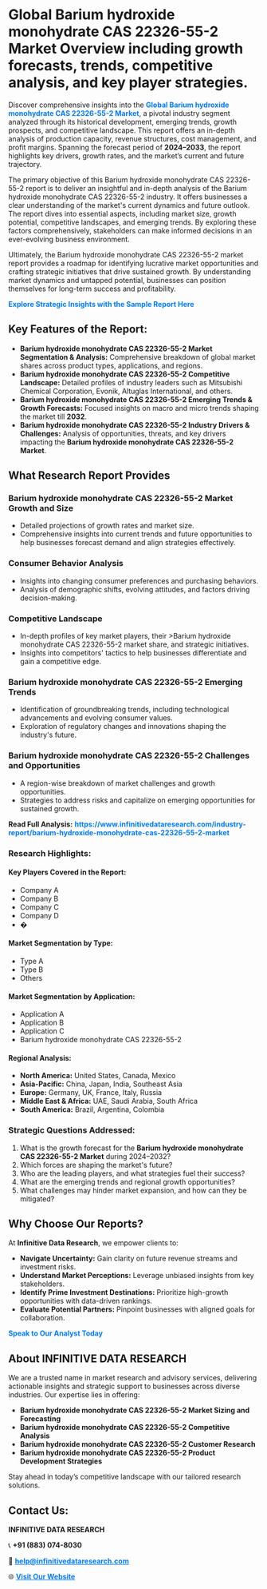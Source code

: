 <h1>Global Barium hydroxide monohydrate CAS 22326-55-2 Market Overview including growth forecasts, trends, competitive analysis, and key player strategies.</h1>
<p>
Discover comprehensive insights into the 
<a href="https://www.infinitivedataresearch.com/industry-report/barium-hydroxide-monohydrate-cas-22326-55-2-market" rel="dofollow" style="color: #007BFF; text-decoration: none;"><strong>Global Barium hydroxide monohydrate CAS 22326-55-2 Market</strong></a>, a pivotal industry segment analyzed through its historical development, emerging trends, growth prospects, and competitive landscape. This report offers an in-depth analysis of production capacity, revenue structures, cost management, and profit margins. Spanning the forecast period of <strong>2024–2033</strong>, the report highlights key drivers, growth rates, and the market’s current and future trajectory.
</p>
<p>
The primary objective of this Barium hydroxide monohydrate CAS 22326-55-2 report is to deliver an insightful and in-depth analysis of the Barium hydroxide monohydrate CAS 22326-55-2 industry. It offers businesses a clear understanding of the market's current dynamics and future outlook. The report dives into essential aspects, including market size, growth potential, competitive landscapes, and emerging trends. By exploring these factors comprehensively, stakeholders can make informed decisions in an ever-evolving business environment.
</p>
<p>
Ultimately, the Barium hydroxide monohydrate CAS 22326-55-2 market report provides a roadmap for identifying lucrative market opportunities and crafting strategic initiatives that drive sustained growth. By understanding market dynamics and untapped potential, businesses can position themselves for long-term success and profitability.
</p>
<p>
<a href="https://www.infinitivedataresearch.com/request-sample/reportId=104211" style="color: #007BFF; text-decoration: none;"><strong>Explore Strategic Insights with the Sample Report Here</strong></a>
</p>

<h2>Key Features of the Report:</h2>
<ul>
<li><strong>Barium hydroxide monohydrate CAS 22326-55-2 Market Segmentation & Analysis:</strong> Comprehensive breakdown of global market shares across product types, applications, and regions.</li>
<li><strong>Barium hydroxide monohydrate CAS 22326-55-2 Competitive Landscape:</strong> Detailed profiles of industry leaders such as Mitsubishi Chemical Corporation, Evonik, Altuglas International, and others.</li>
<li><strong>Barium hydroxide monohydrate CAS 22326-55-2 Emerging Trends & Growth Forecasts:</strong> Focused insights on macro and micro trends shaping the market till <strong>2032</strong>.</li>
<li><strong>Barium hydroxide monohydrate CAS 22326-55-2 Industry Drivers & Challenges:</strong> Analysis of opportunities, threats, and key drivers impacting the <strong>Barium hydroxide monohydrate CAS 22326-55-2 Market</strong>.</li>
</ul>

<h2>What Research Report Provides</h2>
<h3>Barium hydroxide monohydrate CAS 22326-55-2 Market Growth and Size</h3>
<ul>
<li>Detailed projections of growth rates and market size.</li>
<li>Comprehensive insights into current trends and future opportunities to help businesses forecast demand and align strategies effectively.</li>
</ul>

<h3>Consumer Behavior Analysis</h3>
<ul>
<li>Insights into changing consumer preferences and purchasing behaviors.</li>
<li>Analysis of demographic shifts, evolving attitudes, and factors driving decision-making.</li>
</ul>

<h3>Competitive Landscape</h3>
<ul>
<li>In-depth profiles of key market players, their >Barium hydroxide monohydrate CAS 22326-55-2 market share, and strategic initiatives.</li>
<li>Insights into competitors' tactics to help businesses differentiate and gain a competitive edge.</li>
</ul>

<h3>Barium hydroxide monohydrate CAS 22326-55-2 Emerging Trends</h3>
<ul>
<li>Identification of groundbreaking trends, including technological advancements and evolving consumer values.</li>
<li>Exploration of regulatory changes and innovations shaping the industry's future.</li>
</ul>

<h3>Barium hydroxide monohydrate CAS 22326-55-2 Challenges and Opportunities</h3>
<ul>
<li>A region-wise breakdown of market challenges and growth opportunities.</li>
<li>Strategies to address risks and capitalize on emerging opportunities for sustained growth.</li>
</ul>
<p><strong>Read Full Analysis:</strong> <a href="https://www.infinitivedataresearch.com/industry-report/barium-hydroxide-monohydrate-cas-22326-55-2-market" rel="dofollow" style="color: #007BFF; text-decoration: none;"><strong>https://www.infinitivedataresearch.com/industry-report/barium-hydroxide-monohydrate-cas-22326-55-2-market</strong></a></p>
<h3>Research Highlights:</h3>
<h4>Key Players Covered in the Report:</h4>
<ul><li>Company A</li><li>Company B</li><li>Company C</li><li>Company D</li><li>�</li></ul>
<h4>Market Segmentation by Type:</h4>
<ul><li>Type A</li><li>Type B</li><li>Others</li></ul>
<h4>Market Segmentation by Application:</h4>
<ul><li>Application A</li><li>Application B</li><li>Application C</li><li>Barium hydroxide monohydrate CAS 22326-55-2</li></ul>

<h4>Regional Analysis:</h4>
<ul>
<li><strong>North America:</strong> United States, Canada, Mexico</li>
<li><strong>Asia-Pacific:</strong> China, Japan, India, Southeast Asia</li>
<li><strong>Europe:</strong> Germany, UK, France, Italy, Russia</li>
<li><strong>Middle East & Africa:</strong> UAE, Saudi Arabia, South Africa</li>
<li><strong>South America:</strong> Brazil, Argentina, Colombia</li>
</ul>

<h3>Strategic Questions Addressed:</h3>
<ol>
<li>What is the growth forecast for the <strong>Barium hydroxide monohydrate CAS 22326-55-2 Market</strong> during 2024–2032?</li>
<li>Which forces are shaping the market's future?</li>
<li>Who are the leading players, and what strategies fuel their success?</li>
<li>What are the emerging trends and regional growth opportunities?</li>
<li>What challenges may hinder market expansion, and how can they be mitigated?</li>
</ol>

<h2>Why Choose Our Reports?</h2>
<p>At <strong>Infinitive Data Research</strong>, we empower clients to:</p>
<ul>
<li><strong>Navigate Uncertainty:</strong> Gain clarity on future revenue streams and investment risks.</li>
<li><strong>Understand Market Perceptions:</strong> Leverage unbiased insights from key stakeholders.</li>
<li><strong>Identify Prime Investment Destinations:</strong> Prioritize high-growth opportunities with data-driven rankings.</li>
<li><strong>Evaluate Potential Partners:</strong> Pinpoint businesses with aligned goals for collaboration.</li>
</ul>
<p><a href="https://www.infinitivedataresearch.com/industry-report/barium-hydroxide-monohydrate-cas-22326-55-2-market" rel="dofollow" style="color: #007BFF; text-decoration: none;"><strong>Speak to Our Analyst Today</strong></a></p>

<h2>About INFINITIVE DATA RESEARCH</h2>
<p>We are a trusted name in market research and advisory services, delivering actionable insights and strategic support to businesses across diverse industries. Our expertise lies in offering:</p>
<ul>
<li><strong>Barium hydroxide monohydrate CAS 22326-55-2 Market Sizing and Forecasting</strong></li>
<li><strong>Barium hydroxide monohydrate CAS 22326-55-2 Competitive Analysis</strong></li>
<li><strong>Barium hydroxide monohydrate CAS 22326-55-2 Customer Research</strong></li>
<li><strong>Barium hydroxide monohydrate CAS 22326-55-2 Product Development Strategies</strong></li>
</ul>
<p>Stay ahead in today’s competitive landscape with our tailored research solutions.</p>

<h2>Contact Us:</h2>
<p><strong>INFINITIVE DATA RESEARCH</strong></p>
<p>📞 <strong>+91 (883) 074-8030</strong></p>
<p>📧 <strong><a href="mailto:help@infinitivedataresearch.com" style="color: #007BFF;">help@infinitivedataresearch.com</a></strong></p>
<p>🌐 <strong><a href="https://www.infinitivedataresearch.com" rel="dofollow" style="color: #007BFF;">Visit Our Website</a></strong></p>